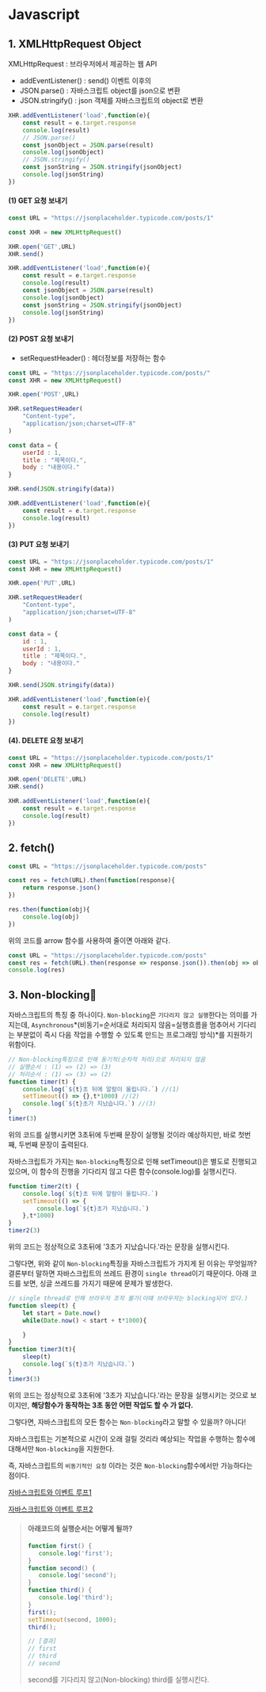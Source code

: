 # Javascript



## 1. XMLHttpRequest Object

XMLHttpRequest : 브라우저에서 제공하는 웹 API

- addEventListener() : send() 이벤트 이후의 
- JSON.parse() : 자바스크립트 object를 json으로 변환
- JSON.stringify() : json 객체를 자바스크립트의 object로 변환

```javascript
XHR.addEventListener('load',function(e){
    const result = e.target.response
    console.log(result)
    // JSON.parse()
    const jsonObject = JSON.parse(result)
    console.log(jsonObject)
    // JSON.stringify()
    const jsonString = JSON.stringify(jsonObject)
    console.log(jsonString)
})
```



#### (1) GET 요청 보내기

```javascript
const URL = "https://jsonplaceholder.typicode.com/posts/1"

const XHR = new XMLHttpRequest()

XHR.open('GET',URL)
XHR.send()

XHR.addEventListener('load',function(e){
    const result = e.target.response
    console.log(result)
    const jsonObject = JSON.parse(result)
    console.log(jsonObject)
    const jsonString = JSON.stringify(jsonObject)
    console.log(jsonString)
})
```



#### (2) POST 요청 보내기

- setRequestHeader() : 헤더정보를 저장하는 함수

```javascript
const URL = "https://jsonplaceholder.typicode.com/posts/"
const XHR = new XMLHttpRequest()

XHR.open('POST',URL)

XHR.setRequestHeader(
    "Content-type", 
    "application/json;charset=UTF-8"
)

const data = {
    userId : 1,
    title : "제목이다.",
    body : "내용이다."
}

XHR.send(JSON.stringify(data))

XHR.addEventListener('load',function(e){
    const result = e.target.response
    console.log(result)
})
```



#### (3) PUT 요청 보내기

```javascript
const URL = "https://jsonplaceholder.typicode.com/posts/1"
const XHR = new XMLHttpRequest()

XHR.open('PUT',URL)

XHR.setRequestHeader(
    "Content-type", 
    "application/json;charset=UTF-8"
)

const data = {
    id : 1,
    userId : 1,
    title : "제목이다.",
    body : "내용이다."
}

XHR.send(JSON.stringify(data))

XHR.addEventListener('load',function(e){
    const result = e.target.response
    console.log(result)
})
```



#### (4). DELETE 요청 보내기

```javascript
const URL = "https://jsonplaceholder.typicode.com/posts/1"
const XHR = new XMLHttpRequest()

XHR.open('DELETE',URL)
XHR.send()

XHR.addEventListener('load',function(e){
    const result = e.target.response
    console.log(result)
})
```



## 2. fetch()

```javascript
const URL = "https://jsonplaceholder.typicode.com/posts"

const res = fetch(URL).then(function(response){
    return response.json()
})

res.then(function(obj){
    console.log(obj)
})
```

위의 코드를 arrow 함수를 사용하여 줄이면 아래와 같다.

```javascript
const URL = "https://jsonplaceholder.typicode.com/posts"
const res = fetch(URL).then(response => response.json()).then(obj => obj)
console.log(res)
```



## 3. Non-blocking🤟

자바스크립트의 특징 중 하나이다. `Non-blocking`은 `기다리지 않고 실행`한다는 의미를 가지는데, `Asynchronous`*(비동기=순서대로 처리되지 않음=실행흐름을 멈추어서 기다리는 부분없이 즉시 다음 작업을 수행할 수 있도록 만드는 프로그래밍 방식)*를 지원하기 위함이다.

```javascript
// Non-blocking특징으로 인해 동기적(순차적 처리)으로 처리되지 않음
// 실행순서 : (1) => (2) => (3)
// 처리순서 : (1) => (3) => (2)
function timer(t) {
    console.log(`${t}초 뒤에 알람이 울립니다.`) //(1)
    setTimeout(() => {},t*1000) //(2)
    console.log(`${t}초가 지났습니다.`) //(3)
}
timer(3)
```

위의 코드를 실행시키면 3초뒤에 두번째 문장이 실행될 것이라 예상하지만, 바로 첫번째, 두번째 문장이 출력된다.

자바스크립트가 가지는 `Non-blocking`특징으로 인해 setTimeout()은 별도로 진행되고 있으며, 이 함수의 진행을 기다리지 않고 다른 함수(console.log)를 실행시킨다.

```javascript
function timer2(t) {
    console.log(`${t}초 뒤에 알람이 울립니다.`)
    setTimeout(() => {
        console.log(`${t}초가 지났습니다.`)
    },t*1000)
}
timer2(3)
```

위의 코드는 정상적으로 3초뒤에 '3초가 지났습니다.'라는 문장을 실행시킨다.

그렇다면, 위와 같이  `Non-blocking`특징을 자바스크립트가 가지게 된 이유는 무엇일까? 결론부터 말하면 자바스크립트의 쓰레드 환경이 `single thread`이기 때문이다. 아래 코드를 보면, 싱글 쓰레드를 가지기 때문에 문제가 발생한다.

```javascript
// single thread로 인해 브라우저 조작 불가(이떄 브라우저는 blocking되어 있다.)
function sleep(t) {
    let start = Date.now()
    while(Date.now() < start + t*1000){

    }
}
function timer3(t){
    sleep(t)
    console.log(`${t}초가 지났습니다.`)
}
timer3(3)
```

위의 코드는 정상적으로 3초뒤에 '3초가 지났습니다.'라는 문장을 실행시키는 것으로 보이지만, **해당함수가 동작하는 3초 동안 어떤 작업도 할 수 가 없다.**

그렇다면, 자바스크립트의 모든 함수는  `Non-blocking`라고 말할 수 있을까? 아니다!

자바스크립트는 기본적으로 시간이 오래 걸릴 것리라 예상되는 작업을 수행하는 함수에 대해서만  `Non-blocking`을 지원한다. 

즉, 자바스크립트의 `비동기적인 요청` 이라는 것은  `Non-blocking`함수에서만 가능하다는 점이다.

[자바스크립트와 이벤트 루프1](https://meetup.toast.com/posts/89)

[자바스크립트와 이벤트 루프2](https://engineering.huiseoul.com/%EC%9E%90%EB%B0%94%EC%8A%A4%ED%81%AC%EB%A6%BD%ED%8A%B8%EB%8A%94-%EC%96%B4%EB%96%BB%EA%B2%8C-%EC%9E%91%EB%8F%99%ED%95%98%EB%8A%94%EA%B0%80-%EC%9D%B4%EB%B2%A4%ED%8A%B8-%EB%A3%A8%ED%94%84%EC%99%80-%EB%B9%84%EB%8F%99%EA%B8%B0-%ED%94%84%EB%A1%9C%EA%B7%B8%EB%9E%98%EB%B0%8D%EC%9D%98-%EB%B6%80%EC%83%81-async-await%EC%9D%84-%EC%9D%B4%EC%9A%A9%ED%95%9C-%EC%BD%94%EB%94%A9-%ED%8C%81-%EB%8B%A4%EC%84%AF-%EA%B0%80%EC%A7%80-df65ffb4e7e)



>#### 아래코드의 실행순서는 어떻게 될까?
>
>```javascript
>function first() {
>    console.log('first');
>}
>function second() {
>    console.log('second');
>}
>function third() {
>    console.log('third');
>}
>first();
>setTimeout(second, 1000); 
>third();
>
>// [결과] 
>// first
>// third
>// second
>```
>
>second를 기다리지 않고(Non-blocking) third를 실행시킨다.

